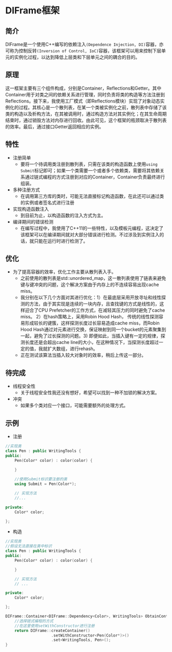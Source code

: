 # DIFrame框架

## 简介

DIFrame是一个使用C++编写的依赖注入`(Dependence Injection, DI)`容器，亦可称为控制反转`(Inversion of Control, IoC)`容器，该框架可以用来控制下层单元的实例化过程，以达到降低上层类和下层单元之间的耦合的目的。

## 原理

这一框架主要有三个组件构成，分别是Container，Reflections和Getter。其中Container用于对类之间的依赖关系进行管理，同时负责将类的构造等方法注册到Reflections。接下来，我使用工厂模式（即Reflections模块）实现了对象动态实例化的过程。其核心是一个散列表，在某一个类被实例化之前，散列表中存储了该类的构造以及析构方法，在其被调用时，通过构造方法对其实例化；在其生命周期结束时，通过销毁方法对内存进行回收。由此可见，这个框架的瓶颈取决于散列表的效率。最后，通过接口Getter返回相应的实例。

## 特性

* 注册简单
    *  要将一个待调用类注册到散列表，只需在该类的构造函数上使用`using Submit`标记即可；如果一个类需要一个或者多个依赖类，需要将其依赖关系通过链式编程的方式注册到对应的Container，Container负责最终进行组装。
* 多种注册方式
    *  在调用第三方库的类时，可能无法直接标记构造函数，在此还可以通过类的实例或者签名式进行注册
* 实现构造函数注入
    *  到目前为止，以构造函数的注入方式为主。
* 编译期间的错误检测
    *  在编写过程中，我使用了C++11的一些特性，以及模板元编程，这决定了该框架可以在编译期间就对大部分错误进行检测。不过涉及到实例注入的话，就只能在运行时进行检测了。

## 优化

* 为了提高容器的效率，优化工作主要从散列表入手。
    *  之前使用的散列表是std::unordered_map，这一散列表使用了链表来避免键与键冲突的问题，这个解决方案由于内存上的不连续容易出现cache miss。
    *  我分别在以下几个方面对其进行优化：1）在最底层采用开放寻址和线性探测的方法，由于其实现是连续的一块内存，且查找键的方式是线性的，这样迎合了CPU Prefetcher的工作方式，在减轻其压力的同时避免了cache miss。 2）在hash策略上，采用Robin Hood Hash， 传统的线性探测容易形成较长的键簇，这样探测长度过长容易造成cache miss，而Robin Hood Hash通过对元素进行交换，保证映射到同一个bucket的元素聚集到一起，避免了过长探测的问题。3) 即便如此，当插入键有一定的规律，探测长度还是会超出cache line的大小，在这种情况下，当探测长度超过一定的值，我就扩大数组，进行rehash。
    *  正在测试该算法当插入较大对象时的效率，稍后上传这一部分。

## 待完成

* 线程安全性
    *  关于线程安全性我还没有想好，希望可以找到一种不加锁的解决方案。
* 冲突
    *  如果多个类对应一个接口，可能需要额外的处理方式。

## 示例
* 注册
```C++
//实现类
class Pen : public WritingTools {
public:
    Pen(Color* color) : color(color) {

    }
    
    //使用Submit标识要注册的类
    using Submit = Pen(Color*);

    // 实现方法
    //...

private:
    Color* color;

};
```

* 构造
```C++
//实现类
//假设无法直接在类中标识
class Pen : public WritingTools {
public:
    Pen(Color* color) : color(color) {

    }

    // 实现方法
    // ...

private:
    Color* color;

};

DIFrame::Container<DIFrame::Dependency<Color>, WritingTools> ObtainContainer {
    //选择链式编程的方式
    //在这里使用setWithConstructor进行注册
    return DIFrame::createContainer()
                    .setWithConstructor<Pen(Color*)>()
                    .set<WritingTools, Pen>();
}
```
